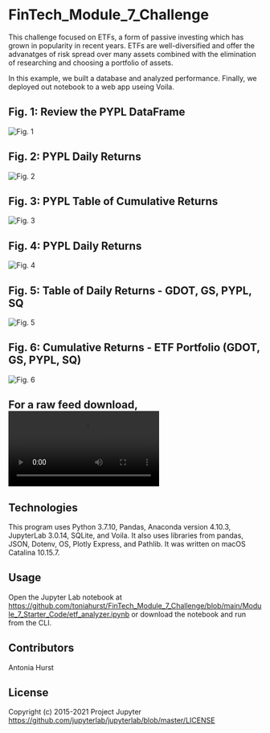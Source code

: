 # FinTech_Module_7_Challenge

This challenge focused on ETFs, a form of passive investing which has grown in popularity in recent years. 
ETFs are well-diversified and offer the advanatges of risk spread over many assets combined with the elimination
of researching and choosing a portfolio of assets.

In this example, we built a database and analyzed performance. Finally, we deployed out notebook to a web app useing Voila.

## Fig. 1: Review the PYPL DataFrame

![Fig. 1](https://github.com/toniahurst/FinTech_Module_7_Challenge/blob/main/images/Fig.%201.png)

## Fig. 2: PYPL Daily Returns

![Fig. 2](https://github.com/toniahurst/FinTech_Module_7_Challenge/blob/main/images/Fig.%202.png)

## Fig. 3: PYPL Table of Cumulative Returns

![Fig. 3](https://github.com/toniahurst/FinTech_Module_7_Challenge/blob/main/images/Fig.%203.png)

## Fig. 4: PYPL Daily Returns

![Fig. 4](https://github.com/toniahurst/FinTech_Module_7_Challenge/blob/main/images/Fig.%204.png)

## Fig. 5: Table of Daily Returns - GDOT, GS, PYPL, SQ

![Fig. 5](https://github.com/toniahurst/FinTech_Module_7_Challenge/blob/main/images/Fig.%205.png)

## Fig. 6: Cumulative Returns - ETF Portfolio (GDOT, GS, PYPL, SQ) 

![Fig. 6](https://github.com/toniahurst/FinTech_Module_7_Challenge/blob/main/images/Fig.%206.png)

## For a raw feed download,![click this link](https://github.com/toniahurst/FinTech_Module_7_Challenge/blob/main/images/Screen%20Recording%202021-08-15%20at%2012.48.39%20PM.mov)


## Technologies

This program uses Python 3.7.10, Pandas, Anaconda version 4.10.3, JupyterLab 3.0.14, SQLite, and Voila. It also uses libraries from pandas, JSON, Dotenv, OS, Plotly Express, and Pathlib. It was written on macOS Catalina 10.15.7.

## Usage

Open the Jupyter Lab notebook at https://github.com/toniahurst/FinTech_Module_7_Challenge/blob/main/Module_7_Starter_Code/etf_analyzer.ipynb or download the notebook and run from the CLI.

## Contributors

Antonia Hurst

## License
Copyright (c) 2015-2021 Project Jupyter https://github.com/jupyterlab/jupyterlab/blob/master/LICENSE



